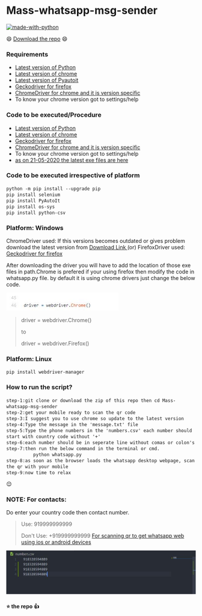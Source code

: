 # Mass-whatsapp-msg-sender

[![made-with-python](https://img.shields.io/badge/Made%20with-Python-1f425f.svg)](https://github.com/eswar2001/Mass-whatsapp-msg-sender)

:smile: [Download the repo](https://github.com/eswar2001/Mass-whatsapp-msg-sender/archive/master.zip) :smile:

### Requirements

- [Latest version of Python](https://www.python.org/ftp/python/3.8.3/python-3.8.3.exe)
- [Latest version of chrome](https://www.google.com/chrome/)
- [Latest version of Pyautoit](https://github.com/jacexh/pyautoit)
- [Geckodriver for firefox](https://github.com/mozilla/geckodriver/releases)
- [ChromeDriver for chrome and it is version specific](https://chromedriver.chromium.org/)
- To know your chrome version got to settings/help

### Code to be executed/Procedure

- [Latest version of Python](https://www.python.org/ftp/python/3.8.3/python-3.8.3.exe)
- [Latest version of chrome](https://www.google.com/chrome/)
- [Geckodriver for firefox](https://github.com/mozilla/geckodriver/releases)
- [ChromeDriver for chrome and it is version specific](https://chromedriver.chromium.org/)
- To know your chrome version got to settings/help
- [as on 21-05-2020 the latest exe files are here](https://github.com/eswar2001/Mass-whatsapp-msg-sender/tree/master/resources/)

### Code to be executed irrespective of platform

    python -m pip install --upgrade pip
    pip install selenium
    pip install PyAutoIt
    pip install os-sys
    pip install python-csv

### Platform: Windows

ChromeDriver used: If this versions becomes outdated or gives problem
download the latest version from <a href ="http://chromedriver.chromium.org/downloads"> Download Link </a>
(or)
FirefoxDriver used: [Geckodriver for firefox](https://github.com/mozilla/geckodriver/releases)

After downloading the driver you will have to add the location of those exe files in path.Chrome is prefered if your using firefox then
modify the code in whatsapp.py file. by default it is using chrome drivers just change the below code.

![chrome](https://github.com/eswar2001/Mass-whatsapp-msg-sender/blob/master/images/code.jpg)

> driver = webdriver.Chrome()
>
> to
>
> driver = webdriver.Firefox()

### Platform: Linux

    pip install webdriver-manager

### How to run the script?

    step-1:git clone or download the zip of this repo then cd Mass-whatsapp-msg-sender
    step-2:get your mobile ready to scan the qr code
    step-3:I suggest you to use chrome so update to the latest version
    step-4:Type the message in the 'message.txt' file
    step-5:Type the phone numbers in the 'numbers.csv' each number should start with country code without '+'
    step-6:each number should be in seperate line without comas or colon's
    step-7:then run the below command in the terminal or cmd.
              python whatsapp.py
    step-8:as soon as the browser loads the whatsapp desktop webpage, scan the qr with your mobile
    step-9:now time to relax

:relieved:

### NOTE: For contacts:

Do enter your country code then contact number.

> Use: 919999999999
>
> Don't Use: +919999999999
> <a href="https://www.wikihow.tech/Scan-a-QR-Code-on-WhatsApp" target="__blank"> For scanning qr to get whatsapp web using ios or android devices</a>

![how to put numbers in the csv file](https://github.com/eswar2001/Mass-whatsapp-msg-sender/blob/master/images/numberslist.jpg)

#### :star: the repo :+1:
